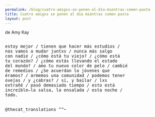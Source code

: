 ```yaml
---
permalink: /blog/cuatro-amigxs-se-ponen-al-día-mientras-comen-pasta
title: Cuatro amigxs se ponen al día mientras comen pasta
layout: post
---
```


de Amy Kay

<pre class="highlight"> 
estoy mejor / tienen que hacer más estudios /
nos vamos a mudar juntxs / nunca más salgo 
con nadie / ¿cómo está tu viejo? / ¿cómo está 
tu corazón? / ¿cómo estás llevando el estado 
del mundo? / amo tu nuevo color de pelo / cambié 
de remedios / ¿Se acuerdan lo jóvenes que 
éramos? / armemos una comunidad / podemos tener 
ovejas / y ¿cabras? / sí, y bailar / lxs 
extrañé / pasó demasiado tiempo / esto está
increíble–la salsa, la ensalada / esta noche / 
todo.


@thecat_translations ^^~

</pre>